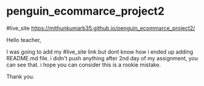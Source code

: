 # penguin_ecommarce_project2
#live_site
https://mithunkumarb35.github.io/penguin_ecommarce_project2/

Hello teacher, 

I was going to add my #live_site link but dont know how i ended up adding README.md file.
i didn't push anything after 2nd day of my assignment, you can see that.
i hope you can consider this is a rookie mistake.

Thank you. 
